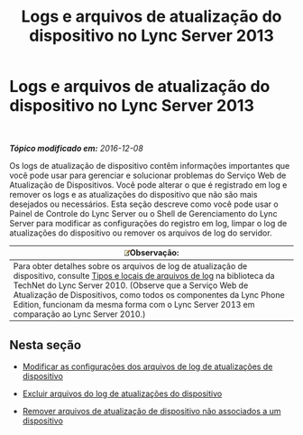 ﻿---
title: Logs e arquivos de atualização do dispositivo no Lync Server 2013
TOCTitle: Logs e arquivos de atualização do dispositivo no Lync Server 2013
ms:assetid: f7f822b8-0a62-4ff2-a4cb-1ab1ed7503eb
ms:mtpsurl: https://technet.microsoft.com/pt-br/library/JJ994090(v=OCS.15)
ms:contentKeyID: 52057771
ms.date: 12/10/2016
mtps_version: v=OCS.15
ms.translationtype: HT
---

# Logs e arquivos de atualização do dispositivo no Lync Server 2013

 

_**Tópico modificado em:** 2016-12-08_

Os logs de atualização de dispositivo contêm informações importantes que você pode usar para gerenciar e solucionar problemas do Serviço Web de Atualização de Dispositivos. Você pode alterar o que é registrado em log e remover os logs e as atualizações do dispositivo que não são mais desejados ou necessários. Esta seção descreve como você pode usar o Painel de Controle do Lync Server ou o Shell de Gerenciamento do Lync Server para modificar as configurações do registro em log, limpar o log de atualizações do dispositivo ou remover os arquivos de log do servidor.

<table>
<thead>
<tr class="header">
<th><img src="images/Gg425756.note(OCS.15).gif" title="note" alt="note" />Observação:</th>
</tr>
</thead>
<tbody>
<tr class="odd">
<td>Para obter detalhes sobre os arquivos de log de atualização de dispositivo, consulte <a href="http://technet.microsoft.com/pt-br/library/gg398250(v=ocs.14).aspx">Tipos e locais de arquivos de log</a> na biblioteca da TechNet do Lync Server 2010. (Observe que a Serviço Web de Atualização de Dispositivos, como todos os componentes da Lync Phone Edition, funcionam da mesma forma com o Lync Server 2013 em comparação ao Lync Server 2010.)</td>
</tr>
</tbody>
</table>


## Nesta seção

  - [Modificar as configurações dos arquivos de log de atualizações de dispositivo](lync-server-2013-modify-settings-for-device-update-log-files.md)

  - [Excluir arquivos do log de atualizações do dispositivo](lync-server-2013-delete-device-update-log-files.md)

  - [Remover arquivos de atualização de dispositivo não associados a um dispositivo](lync-server-2013-remove-device-update-files-not-associated-with-a-device.md)

